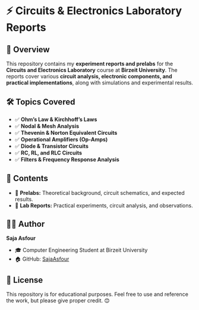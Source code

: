 # ⚡ Circuits & Electronics Laboratory Reports

## 📌 Overview
This repository contains my **experiment reports and prelabs** for the **Circuits and Electronics Laboratory** course at **Birzeit University**. The reports cover various **circuit analysis, electronic components, and practical implementations**, along with simulations and experimental results.

## 🛠 Topics Covered
- ✅ **Ohm’s Law & Kirchhoff’s Laws**
- ✅ **Nodal & Mesh Analysis**
- ✅ **Thevenin & Norton Equivalent Circuits**
- ✅ **Operational Amplifiers (Op-Amps)**
- ✅ **Diode & Transistor Circuits**
- ✅ **RC, RL, and RLC Circuits**
- ✅ **Filters & Frequency Response Analysis**

## 📂 Contents
- 📜 **Prelabs:** Theoretical background, circuit schematics, and expected results.
- 📝 **Lab Reports:** Practical experiments, circuit analysis, and observations.

## 👩‍💻 Author
**Saja Asfour**
- 🎓 Computer Engineering Student at Birzeit University
- 🏠 GitHub: [SajaAsfour](https://github.com/SajaAsfour)

## 📜 License
This repository is for educational purposes. Feel free to use and reference the work, but please give proper credit. 😊


